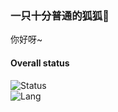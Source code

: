 ### 一只十分普通的狐狐🦊
你好呀~    
#### Overall status
![Status](https://github-readme-stats.vercel.app/api?username=KyuubiRan)    
![Lang](https://github-readme-stats.vercel.app/api/top-langs/?username=Rosemoe&layout=compact)

